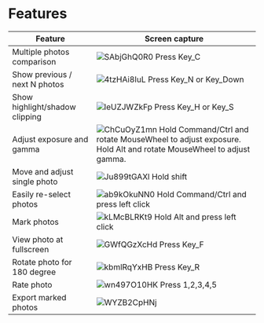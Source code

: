 # Features

|Feature|Screen capture|
|-------|--------------|
|Multiple photos comparison|![SAbjGhQ0R0](https://user-images.githubusercontent.com/403616/131311438-3dc6b7f2-29d9-4195-80f1-3d1e10718b67.gif) Press Key_C|
|Show previous / next N photos|![4tzHAi8IuL](https://user-images.githubusercontent.com/403616/131307773-03d3e4e9-e2a2-4c62-813b-975b9fabf634.gif) Press Key_N or Key_Down|
|Show highlight/shadow clipping|![leUZJWZkFp](https://user-images.githubusercontent.com/403616/131309089-cdc0e0fb-e3a1-4750-831b-bcb86887a40e.gif) Press Key_H or Key_S|
|Adjust exposure and gamma|![ChCuOyZ1mn](https://user-images.githubusercontent.com/403616/131309802-4462397d-497c-4cad-9c25-c7f96763f0ab.gif) Hold Command/Ctrl and rotate MouseWheel to adjust exposure. Hold Alt and rotate MouseWheel to adjust gamma.|
|Move and adjust single photo|![Ju899tGAXl](https://user-images.githubusercontent.com/403616/131311224-93c86d65-9ffc-44b1-9768-b401d84eaec2.gif) Hold shift|
|Easily re-select photos|![ab9kOkuNN0](https://user-images.githubusercontent.com/403616/131312917-2793925f-545d-4a9b-87ee-616d67977b8b.gif) Hold Command/Ctrl and press left click|
|Mark photos|![kLMcBLRKt9](https://user-images.githubusercontent.com/403616/131313298-ed28a7e8-de8c-4cb2-a93a-cccbc9568d95.gif) Hold Alt and press left click|
|View photo at fullscreen|![GWfQGzXcHd](https://user-images.githubusercontent.com/403616/131313703-fd300a35-21ea-4f23-8049-95ae4657ae3a.gif) Press Key_F|
|Rotate photo for 180 degree|![kbmlRqYxHB](https://user-images.githubusercontent.com/403616/131314550-df91790c-9272-4068-b9b3-84db7b8b776a.gif) Press Key_R|
|Rate photo|![wn497O10HK](https://user-images.githubusercontent.com/403616/131314913-79074707-0c66-4ac9-8b7a-883126e30490.gif) Press 1,2,3,4,5|
|Export marked photos|![WYZB2CpHNj](https://user-images.githubusercontent.com/403616/131315529-db4626fc-8ac2-4b2a-a306-84fd70b5eecb.gif)|
